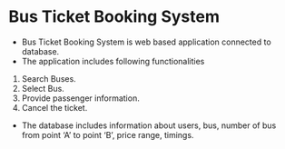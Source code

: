 # Bus Ticket Booking System
- Bus Ticket Booking System is web based application connected to database.
- The application includes following functionalities
1. Search Buses.
2. Select Bus.
3. Provide passenger information.
4. Cancel the ticket.
- The database includes information about users, bus, number of bus from point ‘A’ to point ‘B’, price range, timings.
